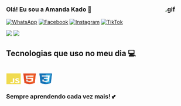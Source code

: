
### Olá! Eu sou a Amanda Kado 👋 <img align="right" alt="gif" height="80" width="80" style="border-radius:50%;" src="https://media.giphy.com/media/nFLW7PNGgN3lI68rdv/giphy.gif">

[![WhatsApp](https://img.shields.io/badge/WhatsApp-25D366?style=for-the-badge&logo=whatsapp&logoColor=white)](https://wa.me/47984186031?text=Oi%20Amanda%2C%20tudo%20bem%3F%20)
[![Facebook](https://img.shields.io/badge/Facebook-1877F2?style=for-the-badge&logo=facebook&logoColor=white)](https://www.facebook.com/AmandaMayumiKado/)
[![Instagram](https://img.shields.io/badge/Instagram-E4405F?style=for-the-badge&logo=instagram&logoColor=white)](https://www.instagram.com/a.m.kado/)
[![TikTok](https://img.shields.io/badge/TikTok-000000?style=for-the-badge&logo=tiktok&logoColor=white)](https://www.tiktok.com/@mayumikado)



<img height="180em" src="https://github-readme-stats.vercel.app/api?username=AmandaKado&show_icons=true&theme=cobalt"> <img height="180em" src="https://github-readme-stats.vercel.app/api/top-langs/?username=AmandaKado&layout=compact&langs_count=16&theme=cobalt">

## Tecnologias que uso no meu dia 💻

<div style="display: inline_block"><br>
  <img align="center" alt="Js" height="30" width="40" src="https://raw.githubusercontent.com/devicons/devicon/master/icons/javascript/javascript-plain.svg">
  <img align="center" alt="HTML" height="30" width="40" src="https://raw.githubusercontent.com/devicons/devicon/master/icons/html5/html5-original.svg">
  <img align="center" alt="CSS" height="30" width="40" src="https://raw.githubusercontent.com/devicons/devicon/master/icons/css3/css3-original.svg">
</div>

### Sempre aprendendo cada vez mais! 💕 
